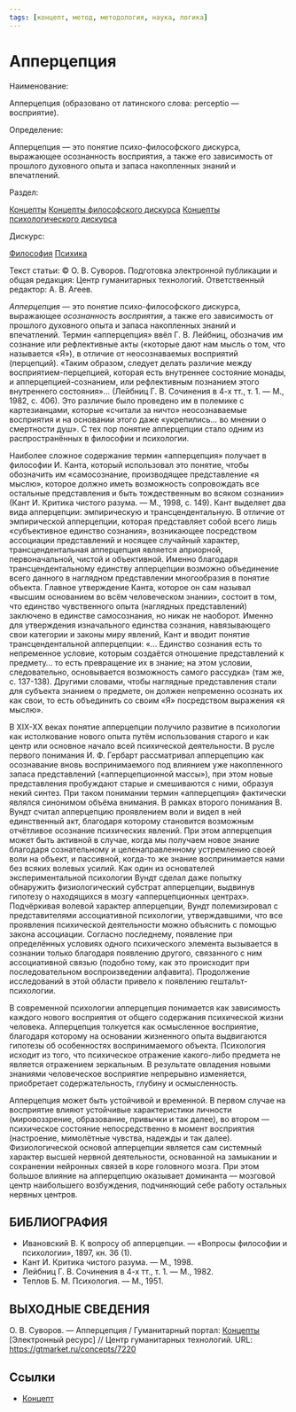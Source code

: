 ```yaml
---
tags: [концепт, метод, методология, наука, логика]
---
```

# Апперцепция

Наименование:

Апперцепция (образовано от латинского слова: perceptio — восприятие).

Определение:

Апперцепция — это понятие психо-философского дискурса, выражающее осознанность восприятия, а также его зависимость от прошлого духовного опыта и запаса накопленных знаний и впечатлений.

Раздел:

[Концепты](https://gtmarket.ru/concepts/)  [Концепты философского дискурса](https://gtmarket.ru/concepts/philosophical-concepts) [Концепты психологического дискурса](https://gtmarket.ru/concepts/psychological-concepts)

Дискурс:

[Философия](https://gtmarket.ru/concepts/6862) [Психика](https://gtmarket.ru/concepts/7131)

Текст статьи: © О. В. Суворов. Подготовка электронной публикации и общая редакция: Центр гуманитарных технологий. Ответственный редактор: А. В. Агеев.

_Апперцепция_ — это понятие психо-философского дискурса, выражающее _осознанность восприятия_, а также его зависимость от прошлого духовного опыта и запаса накопленных знаний и впечатлений. Термин «апперцепция» ввёл Г. В. Лейбниц, обозначив им сознание или рефлективные акты («которые дают нам мысль о том, что называется «Я»), в отличие от неосознаваемых восприятий (перцепций). «Таким образом, следует делать различие между восприятием-перцепцией, которая есть внутреннее состояние монады, и апперцепцией-сознанием, или рефлективным познанием этого внутреннего состояния»… (Лейбниц Г. В. Сочинения в 4-х тт., т. 1. — М., 1982, с. 406). Это различие было проведено им в полемике с картезианцами, которые «считали за ничто» неосознаваемые восприятия и на основании этого даже «укрепились… во мнении о смертности душ». С тех пор понятие апперцепции стало одним из распространённых в философии и психологии.

Наиболее сложное содержание термин «апперцепция» получает в философии И. Канта, который использовал это понятие, чтобы обозначить им «самосознание, производящее представление «я мыслю», которое должно иметь возможность сопровождать все остальные представления и быть тождественным во всяком сознании» (Кант И. Критика чистого разума. — М., 1998, с. 149). Кант выделяет два вида апперцепции: эмпирическую и трансцендентальную. В отличие от эмпирической апперцепции, которая представляет собой всего лишь «субъективное единство сознания», возникающее посредством ассоциации представлений и носящее случайный характер, трансцендентальная апперцепция является априорной, первоначальной, чистой и объективной. Именно благодаря трансцендентальному единству апперцепции возможно объединение всего данного в наглядном представлении многообразия в понятие объекта. Главное утверждение Канта, которое он сам называл «высшим основанием во всём человеческом знании», состоит в том, что единство чувственного опыта (наглядных представлений) заключено в единстве самосознания, но никак не наоборот. Именно для утверждения изначального единства сознания, навязывающего свои категории и законы миру явлений, Кант и вводит понятие трансцендентальной апперцепции: «… Единство сознания есть то непременное условие, которым создаётся отношение представлений к предмету… то есть превращение их в знание; на этом условии, следовательно, основывается возможность самого рассудка» (там же, с. 137-138). Другими словами, чтобы наглядные представления стали для субъекта знанием о предмете, он должен непременно осознать их как свои, то есть объединить со своим «Я» посредством выражения «я мыслю».

В XIX-XX веках понятие апперцепции получило развитие в психологии как истолкование нового опыта путём использования старого и как центр или основное начало всей психической деятельности. В русле первого понимания И. Ф. Гербарт рассматривал апперцепцию как осознавание вновь воспринимаемого под влиянием уже накопленного запаса представлений («апперцепционной массы»), при этом новые представления пробуждают старые и смешиваются с ними, образуя некий синтез. При таком понимании термин «апперцепция» фактически являлся синонимом объёма внимания. В рамках второго понимания В. Вундт считал апперцепцию проявлением воли и видел в ней единственный акт, благодаря которому становится возможным отчётливое осознание психических явлений. При этом апперцепция может быть активной в случае, когда мы получаем новое знание благодаря сознательному и целенаправленному устремлению своей воли на объект, и пассивной, когда-то же знание воспринимается нами без всяких волевых усилий. Как один из основателей экспериментальной психологии Вундт сделал даже попытку обнаружить физиологический субстрат апперцепции, выдвинув гипотезу о находящихся в мозгу «апперцепционных центрах». Подчёркивая волевой характер апперцепции, Вундт полемизировал с представителями ассоциативной психологии, утверждавшими, что все проявления психической деятельности можно объяснить с помощью закона ассоциации. Согласно последнему, появление при определённых условиях одного психического элемента вызывается в сознании только благодаря появлению другого, связанного с ним ассоциативной связью (подобно тому, как это происходит при последовательном воспроизведении алфавита). Продолжение исследований в этой области привело к появлению гештальт-психологии.

В современной психологии апперцепция понимается как зависимость каждого нового восприятия от общего содержания психической жизни человека. Апперцепция толкуется как осмысленное восприятие, благодаря которому на основании жизненного опыта выдвигаются гипотезы об особенностях воспринимаемого объекта. Психология исходит из того, что психическое отражение какого-либо предмета не является отражением зеркальным. В результате овладения новыми знаниями человеческое восприятие непрерывно изменяется, приобретает содержательность, глубину и осмысленность.

Апперцепция может быть устойчивой и временной. В первом случае на восприятие влияют устойчивые характеристики личности (мировоззрение, образование, привычки и так далее), во втором — психическое состояние непосредственно в момент восприятия (настроение, мимолётные чувства, надежды и так далее). Физиологической основой апперцепции является сам системный характер высшей нервной деятельности, основанной на замыкании и сохранении нейронных связей в коре головного мозга. При этом большое влияние на апперцепцию оказывает доминанта — мозговой центр наибольшего возбуждения, подчиняющий себе работу остальных нервных центров.

## БИБЛИОГРАФИЯ

- Ивановский В. К вопросу об апперцепции. — «Вопросы философии и психологии», 1897, кн. 36 (1).
- Кант И. Критика чистого разума. — М., 1998.
- Лейбниц Г. В. Сочинения в 4-х тт., т. 1. — М., 1982.
- Теплов Б. М. Психология. — М., 1951.

## ВЫХОДНЫЕ СВЕДЕНИЯ

О. В. Суворов. — Апперцепция / Гуманитарный портал: [Концепты](https://gtmarket.ru/concepts/) [Электронный ресурс] // Центр гуманитарных технологий. URL: <https://gtmarket.ru/concepts/7220>

## Ссылки

- [Концепт](Концепт.md)
